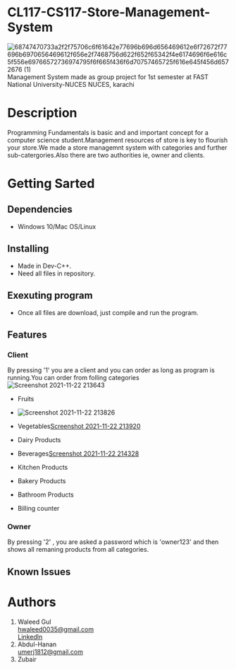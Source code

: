 # CL117-CS117-Store-Management-System 
![68747470733a2f2f75706c6f61642e77696b696d656469612e6f72672f77696b6970656469612f656e2f7468756d622f652f65342f4e6174696f6e616c5f556e69766572736974795f6f665f436f6d70757465725f616e645f456d6572676 (1)](https://user-images.githubusercontent.com/84980384/142883094-f0749c11-8373-4c7a-9e07-b94648ab14b5.png)\
                 Management System made as group project for 1st semester at FAST National University-NUCES NUCES, karachi
# Description
Programming Fundamentals is basic and and important concept for a computer science student.Management resources of store is key to flourish your store.We made a store managemnt system with categories and further sub-catergories.Also there are two authorities ie, owner and clients.
# Getting Sarted
## Dependencies ##
* Windows 10/Mac OS/Linux
## Installing ##
* Made in Dev-C++.
* Need all files in repository.
## Exexuting program ##
* Once all files are download, just compile and run the program.
## Features ##
### Client ###
By pressing '1' you are a client and you can order as long as program is running.You can order from folling categories
![Screenshot 2021-11-22 213643](https://user-images.githubusercontent.com/84980384/142900007-f26d170d-6631-4963-ad10-cba7a01cabc2.png)
* Fruits
* ![Screenshot 2021-11-22 213826](https://user-images.githubusercontent.com/84980384/142900397-3a20e127-2f1e-4ead-8519-95dfca8ba0f5.png)
* Vegetables[Screenshot 2021-11-22 213920](https://user-images.githubusercontent.com/84980384/142900483-9c0c8aa1-a975-4e5c-9855-9ad85403596d.png)
* Dairy Products
* Beverages[Screenshot 2021-11-22 214328](https://user-images.githubusercontent.com/84980384/142900935-e0023dbf-f53e-49a5-82f1-c3afd0441586.png)

* Kitchen Products
* Bakery Products
* Bathroom Products
* Billing counter
### Owner ###
By pressing '2' , you are asked a password which is 'owner123' and then shows all remaning products from all categories.
## Known Issues ##
# Authors
1. ​Waleed Gul<br> 
 ​hwaleed0035@gmail.com<br> 
 ​[​LinkedIn​](https://www.linkedin.com/in/waleed-gul-9248881b3/)
2. Abdul-Hanan\
   umerj1812@gmail.com
3. Zubair


